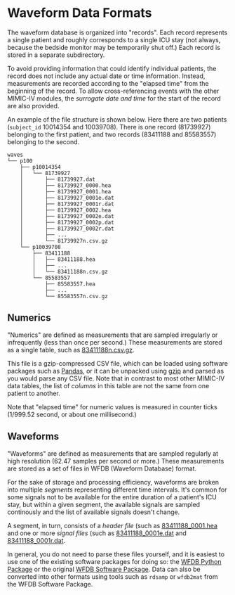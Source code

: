# Waveform Data Formats

The waveform database is organized into "records".  Each record represents a single patient and roughly corresponds to a single ICU stay (not always, because the bedside monitor may be temporarily shut off.)  Each record is stored in a separate subdirectory.

To avoid providing information that could identify individual patients, the record does not include any actual date or time information.  Instead, measurements are recorded according to the "elapsed time" from the beginning of the record.  To allow cross-referencing events with the other MIMIC-IV modules, the *surrogate date and time* for the start of the record are also provided.

An example of the file structure is shown below.  Here there are two patients (`subject_id` 10014354 and 10039708).  There is one record (81739927) belonging to the first patient, and two records (83411188 and 85583557) belonging to the second.

```
waves
└── p100
    ├── p10014354
    │   └── 81739927
    │       ├── 81739927.dat
    │       ├── 81739927_0000.hea
    │       ├── 81739927_0001.hea
    │       ├── 81739927_0001e.dat
    │       ├── 81739927_0001r.dat
    │       ├── 81739927_0002.hea
    │       ├── 81739927_0002e.dat
    │       ├── 81739927_0002p.dat
    │       ├── 81739927_0002r.dat
    │       ├── ...
    │       └── 81739927n.csv.gz
    └── p10039708
        ├── 83411188
        │   ├── 83411188.hea
        │   ├── ...
        │   └── 83411188n.csv.gz
        └── 85583557
            ├── 85583557.hea
            ├── ...
            └── 85583557n.csv.gz
```

## Numerics

"Numerics" are defined as measurements that are sampled irregularly or infrequently (less than once per second.)  These measurements are stored as a single table, such as [83411188n.csv.gz](https://physionet.org/content/mimic4wdb/0.1.0/waves/p100/p10039708/83411188/83411188n.csv.gz).

This file is a gzip-compressed CSV file, which can be loaded using software packages such as [Pandas](https://pandas.pydata.org/), or it can be unpacked using [gzip](https://www.gnu.org/software/gzip/) and parsed as you would parse any CSV file.  Note that in contrast to most other MIMIC-IV data tables, the list of *columns* in this table are not the same from one patient to another.

Note that "elapsed time" for numeric values is measured in counter ticks (1/999.52 second, or about one millisecond.)

## Waveforms

"Waveforms" are defined as measurements that are sampled regularly at high resolution (62.47 samples per second or more.)  These measurements are stored as a set of files in WFDB (Waveform Database) format.

For the sake of storage and processing efficiency, waveforms are broken into multiple *segments* representing different time intervals.  It's common for some signals not to be available for the entire duration of a patient's ICU stay, but within a given segment, the available signals are sampled continously and the list of available signals doesn't change.

A segment, in turn, consists of a *header file* (such as [83411188_0001.hea](https://physionet.org/content/mimic4wdb/0.1.0/waves/p100/p10039708/83411188/83411188_0001.hea) and one or more *signal files* (such as [83411188_0001e.dat](https://physionet.org/content/mimic4wdb/0.1.0/waves/p100/p10039708/83411188/83411188_0001e.dat) and [83411188_0001r.dat](https://physionet.org/content/mimic4wdb/0.1.0/waves/p100/p10039708/83411188/83411188_0001r.dat).

In general, you do not need to parse these files yourself, and it is easiest to use one of the existing software packages for doing so: the [WFDB Python Package](https://github.com/MIT-LCP/wfdb-python) or the original [WFDB Software Package](https://physionet.org/content/wfdb/).  Data can also be converted into other formats using tools such as `rdsamp` or `wfdb2mat` from the WFDB Software Package.
